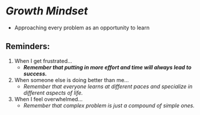 # ***Growth Mindset***
- Approaching every problem as an opportunity to learn

## Reminders:
1. When I get frustrated...
   - ***Remember that putting in more effort and time will always lead to success.***
2. When someone else is doing better than me...
   - *Remember that everyone learns at different paces and specialize in different aspects of life.*
3. When I feel overwhelmed...
   - _Remember that complex problem is just a compound of simple ones._
